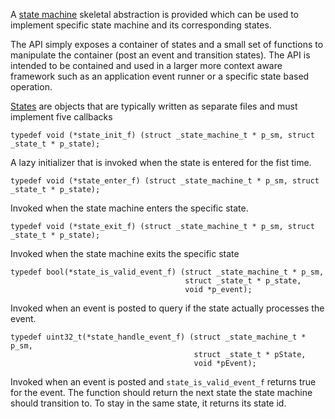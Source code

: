 A [state machine](../inc/cutils/state_machine.h) skeletal abstraction is provided which can be used to implement specific state machine and its corresponding states. 

The API simply exposes a container of states and a small set of functions to manipulate the container (post an event and transition states). The API is intended to be contained and used in a larger more context aware framework such as an application event runner or a specific state based operation. 

[States](../inc/cutils/state.h) are objects that are typically written as separate files and must implement five callbacks

```
typedef void (*state_init_f) (struct _state_machine_t * p_sm, struct _state_t * p_state);
```
A lazy initializer that is invoked when the state is entered for the fist time.
  
```
typedef void (*state_enter_f) (struct _state_machine_t * p_sm, struct _state_t * p_state);
```
Invoked when the state machine enters the specific state.
```
typedef void (*state_exit_f) (struct _state_machine_t * p_sm, struct _state_t * p_state);
```
Invoked when the state machine exits the specific state
```
typedef bool(*state_is_valid_event_f) (struct _state_machine_t * p_sm, 
                                       struct _state_t * p_state,
                                       void *p_event);
```
Invoked when an event is posted to query if the state actually processes the event. 
```
typedef uint32_t(*state_handle_event_f) (struct _state_machine_t * p_sm, 
                                         struct _state_t * pState,
                                         void *pEvent);
```
Invoked when an event is posted and `state_is_valid_event_f` returns true for the event. The function should return the next state the state machine should transition to. To stay in the same state, it returns its state id.

